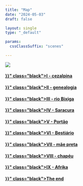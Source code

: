 ```yaml
---
title: "Map"
date: "2024-05-03"
draft: false

layout: single
type: "_default"

params:
  cssClassSuffix: "scenes"

---
```

<div id="mapFolderBix">
<img src="/images/14_bixiga_contructions.png" id="map">
<div id="story_menu">
    <h4><a href="{{< ref "map-bix/chapters/i-cezalpina/scene1.md" >}}" class="black">I - cezalpina</a></h4>
    <!--genealogia-->
    <h4><a href="{{< ref "map-bix/chapters/ii-genealogia/scene1.md" >}}" class="black">II - genealogia</a></h4>
    <h4><a href="{{< ref "map-bix/chapters/iii-rioBixiga/scene1.md" >}}" class="black">III - rio Bixiga</a></h4>
    <h4><a href="{{< ref "map-bix/chapters/iv-saracura/scene1.md" >}}" class="black">IV - Saracura</a></h4>
    <h4><a href="{{< ref "map-bix/chapters/v-portao/scene1.md" >}}" class="black">V - Portão</a></h4>
    <h4><a href="{{< ref "map-bix/chapters/vi-bestiario/scene1.md" >}}" class="black">VI - Bestiário</a></h4>
    <h4><a href="{{< ref "map-bix/chapters/vii-mae_preta/scene1.md" >}}" class="black">VII - mãe preta</a></h4>
    <h4><a href="{{< ref "map-bix/chapters/viii-chapeu/scene1.md" >}}" class="black">VIII - chapéu</a></h4>
    <h4><a href="{{< ref "map-bix/chapters/ix-afrika/scene1.md" >}}" class="black">IX - Afrika</a></h4>
    <h4><a href="{{< ref "map-bix/chapters/o-fio/scene1.md" >}}" class="black">The end</a></h4>
</div>
</div>

<script src="/js/map.js" type="module"></script>
